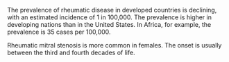 The prevalence of rheumatic disease in developed countries is declining, with an estimated incidence of 1 in 100,000. The prevalence is higher in developing nations than in the United States. In Africa, for example, the prevalence is 35 cases per 100,000.

Rheumatic mitral stenosis is more common in females. The onset is usually between the third and fourth decades of life.